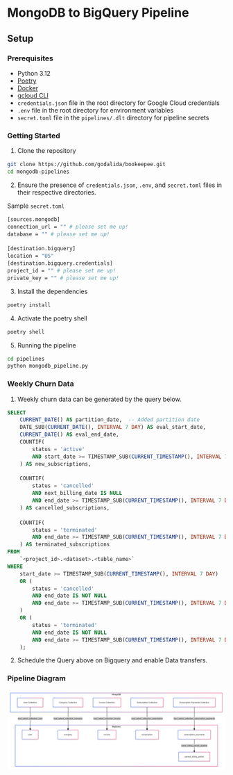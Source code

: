 # MongoDB to BigQuery Pipeline
## Setup

### Prerequisites
- Python 3.12
- [Poetry](https://python-poetry.org/docs/#installation)  
- [Docker](https://www.docker.com/products/docker-desktop/)
- [gcloud CLI](https://cloud.google.com/sdk/gcloud)
- `credentials.json` file in the root directory for Google Cloud credentials
- `.env` file in the root directory for environment variables
- `secret.toml` file in the `pipelines/.dlt` directory for pipeline secrets

### Getting Started

1. Clone the repository

```bash
git clone https://github.com/godalida/bookeepee.git
cd mongodb-pipelines
```
2. Ensure the presence of `credentials.json`, `.env`, and `secret.toml` files in their respective directories.

Sample `secret.toml`
```bash
[sources.mongodb]
connection_url = "" # please set me up!
database = "" # please set me up!

[destination.bigquery]
location = "US"
[destination.bigquery.credentials]
project_id = "" # please set me up!
private_key = "" # please set me up!
```
3. Install the dependencies
```bash
poetry install
```

4. Activate the poetry shell

```bash
poetry shell
```

5. Running the pipeline

```bash
cd pipelines
python mongodb_pipeline.py
```

### Weekly Churn Data
1. Weekly churn data can be generated by the query below.
```sql
SELECT
    CURRENT_DATE() AS partition_date,  -- Added partition date
    DATE_SUB(CURRENT_DATE(), INTERVAL 7 DAY) AS eval_start_date,  
    CURRENT_DATE() AS eval_end_date, 
    COUNTIF(
        status = 'active' 
        AND start_date >= TIMESTAMP_SUB(CURRENT_TIMESTAMP(), INTERVAL 7 DAY)
    ) AS new_subscriptions,
    
    COUNTIF(
        status = 'cancelled' 
        AND next_billing_date IS NULL
        AND end_date >= TIMESTAMP_SUB(CURRENT_TIMESTAMP(), INTERVAL 7 DAY)
    ) AS cancelled_subscriptions,
    
    COUNTIF(
        status = 'terminated' 
        AND end_date >= TIMESTAMP_SUB(CURRENT_TIMESTAMP(), INTERVAL 7 DAY)
    ) AS terminated_subscriptions
FROM
    `<project_id>.<dataset>.<table_name>`
WHERE
    start_date >= TIMESTAMP_SUB(CURRENT_TIMESTAMP(), INTERVAL 7 DAY)
    OR (
        status = 'cancelled' 
        AND end_date IS NOT NULL 
        AND end_date >= TIMESTAMP_SUB(CURRENT_TIMESTAMP(), INTERVAL 7 DAY)
    )
    OR (
        status = 'terminated' 
        AND end_date IS NOT NULL 
        AND end_date >= TIMESTAMP_SUB(CURRENT_TIMESTAMP(), INTERVAL 7 DAY)
    );
```
2. Schedule the Query above on Bigquery and enable Data transfers.

### Pipeline Diagram
![Pipeline Diagram](pipeline-diagram.png)